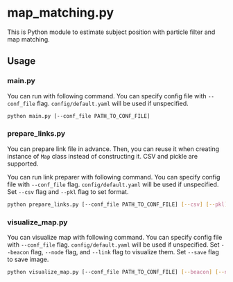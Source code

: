 # map_matching.py
This is Python module to estimate subject position with particle filter and map matching.

## Usage
### main.py
You can run with following command.
You can specify config file with `--conf_file` flag.
`config/default.yaml` will be used if unspecified.
```sh
python main.py [--conf_file PATH_TO_CONF_FILE]
```

### prepare_links.py
You can prepare link file in advance.
Then, you can reuse it when creating instance of `Map` class instead of constructing it.
CSV and pickle are supported.

You can run link preparer with following command.
You can specify config file with `--conf_file` flag.
`config/default.yaml` will be used if unspecified.
Set `--csv` flag and `--pkl` flag to set format.
```sh
python prepare_links.py [--conf_file PATH_TO_CONF_FILE] [--csv] [--pkl]
```

### visualize_map.py
You can visualize map with following command.
You can specify config file with `--conf_file` flag.
`config/default.yaml` will be used if unspecified.
Set `--beacon` flag, `--node` flag, and `--link` flag to visualize them.
Set `--save` flag to save image.
```sh
python visualize_map.py [--conf_file PATH_TO_CONF_FILE] [--beacon] [--node] [--link] [--save]
```
